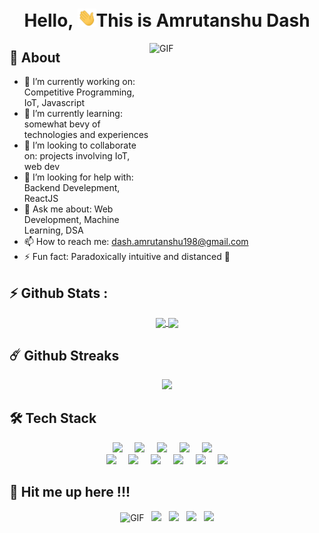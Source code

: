 ### <h1 align="center"> Hello, <img src="https://raw.githubusercontent.com/ABSphreak/ABSphreak/master/gifs/Hi.gif" width="30px">This is Amrutanshu Dash</h1>


<!-- **AmrutanshuDash/AmrutanshuDash** is a ✨ _special_ ✨ repository because its `README.md` (this file) appears on your GitHub profile. -->

<img align="right" alt="GIF" src="https://media.giphy.com/media/USV0ym3bVWQJJmNu3N/giphy.gif?raw=true" width="280" height="280" />

## 🧐 About
- 🔭 I’m currently working on: Competitive Programming, IoT, Javascript
- 🌱 I’m currently learning: somewhat bevy of technologies and experiences
- 👯 I’m looking to collaborate on: projects involving IoT, web dev
- 🤔 I’m looking for help with: Backend Develepment, ReactJS
- 💬 Ask me about: Web Development, Machine Learning, DSA
- 📫 How to reach me: dash.amrutanshu198@gmail.com
- ⚡ Fun fact: Paradoxically intuitive and distanced 🤙

## ⚡ Github Stats :
<p align="center">
<a href="https://github.com/AmrutanshuDash">
  <img align="center" height="137px" src="https://github-readme-stats.vercel.app/api?username=AmrutanshuDash&hide_title=true&hide_border=true&show_icons=true&include_all_commits=true&count_private=true&line_height=21&text_color=000&icon_color=000&bg_color=0,ea6161,ffc64d,fffc4d,52fa5a&theme=gray" />
  <img align="center" height="137px" src="https://github-readme-stats.vercel.app/api/top-langs/?username=AmrutanshuDash&hide=html&hide_title=true&hide_border=true&layout=compact&langs_count=6&exclude_repo=comp426,Redventures-Movie-Quotes&text_color=000&icon_color=fff&bg_color=0,52fa5a,4dfcff,c64dff&theme=graywhite" /></a>
</p> 

## ☄️ Github Streaks

<p align ="Center">
<a href="https://github.com/AmrutanshuDash">
    <img src="https://github-readme-streak-stats.herokuapp.com?user=AmrutanshuDash&theme=highcontrast&hide_border=true&date_format=M%20j%5B%2C%20Y%5D&fire=238A00)](https://git.io/streak-stats" />
 
 

</p>
</a>


<!--   [![spotify-github-profile](https://spotify-github-profile.vercel.app/api/view?uid=m1qg953xiz52xmf23klipv872&cover_image=true&theme=compact)](https://spotify-github-profile.vercel.app/api/view?uid=m1qg953xiz52xmf23klipv872&redirect=true)
 -->
## 🛠 Tech Stack
<p align ="Center">
 <img src="https://img.shields.io/badge/-GitHub-181717?style=for-the-badge&logo=github" />&nbsp;&nbsp;&nbsp;&nbsp;
 <img src="https://img.shields.io/badge/-Git-black?style=for-the-badge&logo=git" />&nbsp;&nbsp;&nbsp;&nbsp;
 <img src="https://img.shields.io/badge/-HTML5-E34F26?style=for-the-badge&logo=html5&logoColor=white" />&nbsp;&nbsp;&nbsp;&nbsp;
 <img src="https://img.shields.io/badge/-CSS3-1572B6?style=for-the-badge&logo=css3" />&nbsp;&nbsp;&nbsp;&nbsp;
 <img src="https://camo.githubusercontent.com/bb947ded9e6ec266e306a13d54a6ceab101a7ad60b555fc7a5cb98f449b86d31/68747470733a2f2f696d672e736869656c64732e696f2f62616467652f2d4a6176615363726970742d626c61636b3f7374796c653d666f722d7468652d6261646765266c6f676f3d6a617661736372697074" />&nbsp;&nbsp;&nbsp;&nbsp; <br>
 <img src="https://img.shields.io/badge/C%2B%2B-00599C?style=for-the-badge&logo=c%2B%2B&logoColor=white"/>&nbsp;&nbsp;&nbsp;&nbsp;
 <img src="https://img.shields.io/badge/-Python-black?style=for-the-badge&logo=Python" />&nbsp;&nbsp;&nbsp;&nbsp;
 <img src="https://img.shields.io/badge/-Jupyter-181717?style=for-the-badge&logo=jupyter" />&nbsp;&nbsp;&nbsp;&nbsp;
 <img src="https://img.shields.io/badge/Spyder-838485?style=for-the-badge&logo=spyder%20ide&logoColor=maroon" />&nbsp;&nbsp;&nbsp;&nbsp;
 <img src="https://img.shields.io/badge/Editor-VSCode-blue?style=for-the-badge&logo=visual-studio-code&logoColor=white" />&nbsp;&nbsp;&nbsp;&nbsp;
 <img src="https://img.shields.io/badge/Windows-0078D6?style=for-the-badge&logo=windows&logoColor=white"/>
 </p>
 
 ## 👥 Hit me up here !!!
<p align="center">
<img alt="GIF" height="30px" src="https://media.giphy.com/media/du3J3cXyzhj75IOgvA/giphy.gif">&nbsp;&nbsp;
<a href="https://hashnode.com/@Amrutanshu-Dash"><img height="30" src="https://cdn.hashnode.com/res/hashnode/image/upload/v1611902473383/CDyAuTy75.png"></a>&nbsp;&nbsp;
<a href="https://twitter.com/AmrutanshuDash1"><img height="30" src="https://github.com/WaylonWalker/WaylonWalker/blob/main/icon/twitter.png?raw=true"></a>&nbsp;&nbsp;
<a href="https://www.linkedin.com/in/amrutanshu-dash-5a467b1a7/"><img height="30" src="https://github.com/WaylonWalker/WaylonWalker/blob/main/icon/linkedin.png?raw=true"></a>&nbsp;&nbsp;
<a target="_blank"><img src="https://visitor-badge.glitch.me/badge?page_id=AmrutanshuDash.AmrutanshuDash"></a>
</p>



